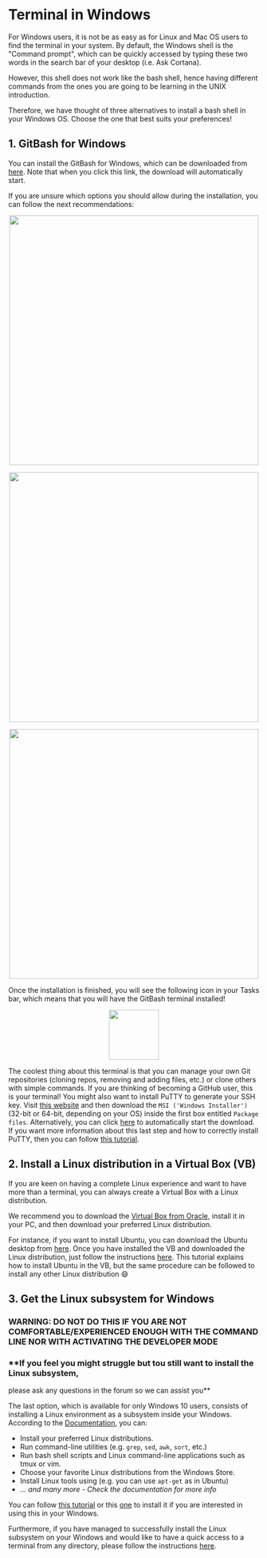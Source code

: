 # Terminal in Windows 

For Windows users, it is not be as easy as for Linux and Mac OS users to find the terminal in your system.
By default, the Windows shell is the "Command prompt", which can be quickly accessed by
typing these two words in the search bar of your desktop (i.e. Ask Cortana).

However, this shell does not work like the bash shell, hence having different
commands from the ones you are going to be learning in the UNIX introduction.

Therefore, we have thought of three alternatives to install a bash shell in your Windows OS.
Choose the one that best suits your preferences!

## 1. GitBash for Windows
You can install the GitBash for Windows, which can be downloaded from
[here](https://git-scm.com/download/win). Note that when you click this link, the 
download will automatically start.

If you are unsure which options you should allow during the installation,
you can follow the next recommendations:

<p align="center">
  <img width="500" height="500" src="https://github.com/sabifo4/II_SRUK_Scientific_Computing/blob/master/figs/Windows_install_git/00_steps1-4.png">
</p>
<p align="center">
  <img width="500" height="500" src="https://github.com/sabifo4/II_SRUK_Scientific_Computing/blob/master/figs/Windows_install_git/01_steps5-8.png">
</p>
<p align="center">
  <img width="500" height="500" src="https://github.com/sabifo4/II_SRUK_Scientific_Computing/blob/master/figs/Windows_install_git/02_steps9-10.png">
</p>

Once the installation is finished, you will see the following icon in your Tasks bar,
which means that you will have the GitBash terminal installed!

<p align="center">
  <img width="100" height="100" src="https://mccarter.gallerycdn.vsassets.io/extensions/mccarter/start-git-bash/1.2.1/1499505567572/Microsoft.VisualStudio.Services.Icons.Small">
</p>


The coolest thing about this terminal is that you can manage your own Git
repositories (cloning repos, removing and adding files, etc.) or clone others
with simple commands. If you are thinking of becoming a GitHub user,
this is your terminal! You might also want to install
PuTTY to generate your SSH key. Visit [this website](https://www.chiark.greenend.org.uk/~sgtatham/putty/latest.html) and then download the 
`MSI ('Windows Installer')` (32-bit or 64-bit, depending on your OS) inside 
the first box entitled `Package files`. Alternatively, you can click 
[here](https://the.earth.li/~sgtatham/putty/latest/w64/putty-64bit-0.70-installer.msi) to automatically start the download.
If you want more information about this last step and how to correctly install 
PuTTY, then you can follow [this tutorial](https://www.siteground.com/kb/How_to_generate_an_SSH_key_on_Windows_using_PuTTY/).

## 2. Install a Linux distribution in a Virtual Box (VB)
If you are keen on having a complete Linux experience and want to have more than a terminal,
you can always create a Virtual Box with a Linux distribution.

We recommend you to download the [Virtual Box from Oracle](https://www.virtualbox.org/), 
install it in your PC, and then download your preferred Linux distribution.

For instance, if you want to install Ubuntu, you can download the Ubuntu desktop
from [here](https://www.ubuntu.com/download/desktop). Once you have installed the
VB and downloaded the Linux distribution, just follow the
instructions [here](http://www.psychocats.net/ubuntu/virtualbox). 
This tutorial explains how to install Ubuntu in the VB, but the same procedure
can be followed to install any other Linux distribution :smile: 

## 3. Get the Linux subsystem for Windows

### **WARNING: DO NOT DO THIS IF YOU ARE NOT COMFORTABLE/EXPERIENCED ENOUGH WITH THE COMMAND LINE NOR WITH ACTIVATING THE DEVELOPER MODE**
### **If you feel you might struggle but tou still want to install the Linux subsystem,
please ask any questions in the forum so we can assist you**

The last option, which is available for only Windows 10 users, consists of
installing a Linux environment as a subsystem inside your Windows.
According to the [Documentation](https://docs.microsoft.com/en-us/windows/wsl/about), you can:

* Install your preferred Linux distributions.
* Run command-line utilities (e.g. `grep`, `sed`, `awk`, `sort`, etc.)
* Run bash shell scripts and Linux command-line applications such as tmux or vim.
* Choose your favorite Linux distributions from the Windows Store.
* Install Linux tools using (e.g. you can use `apt-get` as in Ubuntu)
* *... and many more - Check the documentation for more info*

You can follow [this tutorial](https://docs.microsoft.com/en-us/windows/wsl/install-win10) or 
this [one](https://www.onmsft.com/news/how-to-install-windows-10s-linux-subsystem-on-your-pc) to
install it if you are interested in using this in your Windows.

Furthermore, if you have managed to successfully install the Linux subsystem on your Windows 
and would like to have a quick access to a terminal from any directory, 
please follow the instructions [here](https://www.windowscentral.com/how-launch-bash-shell-right-click-context-menu-windows-10).